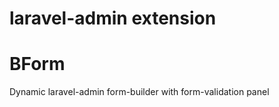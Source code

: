 laravel-admin extension
======

# BForm

Dynamic laravel-admin form-builder with form-validation panel
